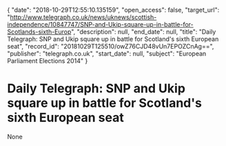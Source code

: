 {
  "date": "2018-10-29T12:55:10.135159", 
  "open_access": false, 
  "target_url": "http://www.telegraph.co.uk/news/uknews/scottish-independence/10847747/SNP-and-Ukip-square-up-in-battle-for-Scotlands-sixth-Europ", 
  "description": null, 
  "end_date": null, 
  "title": "Daily Telegraph: SNP and Ukip square up in battle for Scotland's sixth European seat", 
  "record_id": "20181029T125510/owZ76CJD48vUn7EPOZCnAg==", 
  "publisher": "telegraph.co.uk", 
  "start_date": null, 
  "subject": "European Parliament Elections 2014"
}

# Daily Telegraph: SNP and Ukip square up in battle for Scotland's sixth European seat

None